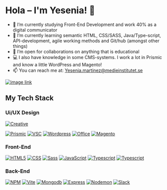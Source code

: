 # Hola – I'm Yesenia! 👋

- 🔭 I’m currently studying Front-End Development and work 40% as a digital communicator
- 🌱 I’m currently learning semantic HTML, CSS/SASS, Java/Type-script, API-development, agile working methods and Git/hub (amongst other things)
- 👯 I’m open for collaborations on anything that is educational
- 💻 I also have knowledge in some CMS-systems. I work a lot in Prismic and know a little WordPress and Magento!
- 📫 You can reach me at: Yesenia.martinez@medieinstitutet.se 
  
[![image link](https://img.shields.io/badge/linkedin-%230A66C2.svg?&style=for-the-badge&logo=linkedin&logoColor=white)](https://www.linkedin.com/in/yesenia-martinez-8b39a8102/)
## My Tech Stack
### Ui/UX Design
[![Creative](https://skillicons.dev/icons?i=figma,ps,ai,pr,xd)]()

[![Prismic](https://img.shields.io/badge/prismic-%235163BA.svg?&style=for-the-badge&logo=prismic&logoColor=white)]()
[![VSC](https://img.shields.io/badge/visual%20studio%20code-%23007ACC.svg?&style=for-the-badge&logo=visual%20studio%20code&logoColor=white)]()
[![Wordpress](https://img.shields.io/badge/wordpress-%2321759B.svg?&style=for-the-badge&logo=wordpress&logoColor=white)]()
[![Office](https://img.shields.io/badge/microsoft%20office-%23D83B01.svg?&style=for-the-badge&logo=microsoft%20office&logoColor=white)]()
[![Magento](https://img.shields.io/badge/magento-%23EE672F.svg?&style=for-the-badge&logo=magento&logoColor=white)]()

### Front-End
[![HTML5](https://img.shields.io/badge/HTML5-E34F26?style=for-the-badge&logo=html5&logoColor=white)]()
[![CSS](https://img.shields.io/badge/CSS3-1572B6?style=for-the-badge&logo=css3&logoColor=white)]()
[![Sass](https://img.shields.io/badge/Sass-CC6699?style=for-the-badge&logo=sass&logoColor=white)]()
[![JavaScript](https://img.shields.io/badge/javascript-%23323330.svg?style=for-the-badge&logo=javascript&logoColor=%23F7DF1E)]()
[![Typescript](https://img.shields.io/badge/TypeScript-007ACC?style=for-the-badge&logo=typescript&logoColor=white)]()
[![Typescript](https://img.shields.io/badge/woocommerce-%2396588A.svg?&style=for-the-badge&logo=woocommerce&logoColor=white)]()

### Back-End
[![NPM](https://img.shields.io/badge/NPM-%23CB3837.svg?style=for-the-badge&logo=npm&logoColor=white)]()
[![Vite](https://img.shields.io/badge/vite-%23646CFF.svg?style=for-the-badge&logo=vite&logoColor=white)]()
[![Mongodb](https://img.shields.io/badge/mongodb-%2347A248.svg?&style=for-the-badge&logo=mongodb&logoColor=white)]()
[![Express](https://img.shields.io/badge/express-%23000000.svg?&style=for-the-badge&logo=express&logoColor=white)]()
[![Nodemon](https://img.shields.io/badge/nodemon-%2376D04B.svg?&style=for-the-badge&logo=nodemon&logoColor=black)]()
[![Slack](https://img.shields.io/badge/slack-%234A154B.svg?&style=for-the-badge&logo=slack&logoColor=white)]()


